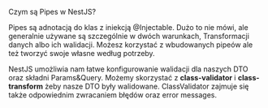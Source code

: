 Czym są Pipes w NestJS?

Pipes są adnotacją do klas z iniekcją @Injectable. Dużo to nie mówi, ale generalnie używane są szczególnie w dwóch warunkach,
Transformacji danych albo ich walidacji. Możesz korzystać z wbudowanych pipeów ale też tworzyć swoje własne według potrzeby.

NestJS umożliwia nam łatwe konfigurowanie walidacji dla naszych DTO oraz składni Params&Query.
Możemy skorzystać z **class-validator** i **class-transform** żeby nasze DTO były walidowane.
ClassValidator zajmuje się także odpowiednim zwracaniem błędów oraz error messages.
